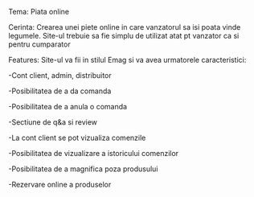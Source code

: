 Tema: Piata online

Cerinta: Crearea unei piete online in care vanzatorul sa isi poata vinde legumele. Site-ul trebuie sa fie simplu de utilizat atat pt vanzator ca si pentru cumparator

Features: Site-ul va fii in stilul Emag si va avea urmatorele caracteristici:

-Cont client, admin, distribuitor

-Posibilitatea de a da comanda

-Posibilitatea de a anula o comanda

-Sectiune de q&a si review

-La cont client se pot vizualiza comenzile

-Posibilitatea de vizualizare a istoricului comenzilor

-Posibilitatea de a magnifica poza produsului

-Rezervare online a produselor
